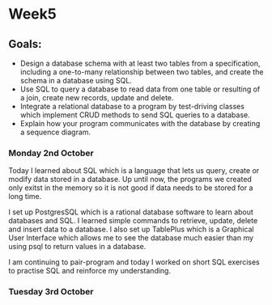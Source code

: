 <h1>Week5</h1>

<h2>Goals:</h2>

- Design a database schema with at least two tables from a specification, including a one-to-many relationship between two tables, and create the schema in a database using SQL.
- Use SQL to query a database to read data from one table or resulting of a join, create new records, update and delete.
- Integrate a relational database to a program by test-driving classes which implement CRUD methods to send SQL queries to a database.
- Explain how your program communicates with the database by creating a sequence diagram.

<h3>Monday 2nd October</h3>

Today I learned about SQL which is a language that lets us query, create or modify data stored in a database. Up until now, the programs we created only exitst in the memory so it is not good if data needs to be stored for a long time.

I set up PostgresSQL which is a rational database software to learn about databases and SQL. I learned simple commands to retrieve, update, delete and insert data to a database. I also set up TablePlus which is a Graphical User Interface which allows me to see the database much easier than my using psql to return values in a database.

I am continuing to pair-program and today I worked on short SQL exercises to practise SQL and reinforce my understanding. 

<h3>Tuesday 3rd October</h3>
